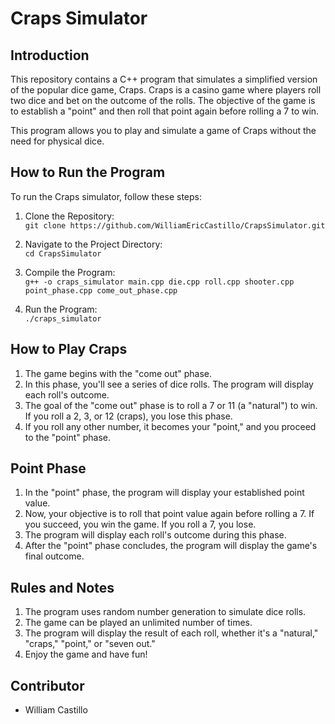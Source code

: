 # Craps Simulator

## Introduction
This repository contains a C++ program that simulates a simplified version of the popular dice game, Craps. Craps is a casino game where players roll two dice and bet on the outcome of the rolls. The objective of the game is to establish a "point" and then roll that point again before rolling a 7 to win.

This program allows you to play and simulate a game of Craps without the need for physical dice.


## How to Run the Program
To run the Craps simulator, follow these steps:
1. Clone the Repository: <br>
`git clone https://github.com/WilliamEricCastillo/CrapsSimulator.git`

2. Navigate to the Project Directory:<br>
`cd CrapsSimulator`

3. Compile the Program:<br>
`g++ -o craps_simulator main.cpp die.cpp roll.cpp shooter.cpp point_phase.cpp come_out_phase.cpp`

4. Run the Program:<br>
`./craps_simulator`


## How to Play Craps

1. The game begins with the "come out" phase.
2. In this phase, you'll see a series of dice rolls. The program will display each roll's outcome.
3. The goal of the "come out" phase is to roll a 7 or 11 (a "natural") to win. If you roll a 2, 3, or 12 (craps), you lose this phase.
4. If you roll any other number, it becomes your "point," and you proceed to the "point" phase.

## Point Phase 

1. In the "point" phase, the program will display your established point value.
2. Now, your objective is to roll that point value again before rolling a 7. If you succeed, you win the game. If you roll a 7, you lose.
3. The program will display each roll's outcome during this phase.
4. After the "point" phase concludes, the program will display the game's final outcome.

## Rules and Notes

1. The program uses random number generation to simulate dice rolls.
2. The game can be played an unlimited number of times.
3. The program will display the result of each roll, whether it's a "natural," "craps," "point," or "seven out."
4. Enjoy the game and have fun!

## Contributor 
* William Castillo

